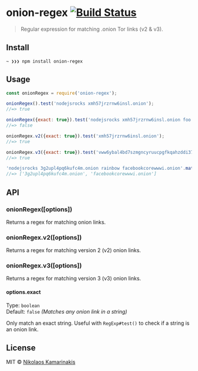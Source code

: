 # onion-regex [![Build Status](https://travis-ci.org/k4m4/onion-regex.svg?branch=master)](https://travis-ci.org/k4m4/onion-regex)

> Regular expression for matching .onion Tor links (v2 & v3).


## Install

```
~ ❯❯❯ npm install onion-regex
```


## Usage

```js
const onionRegex = require('onion-regex');

onionRegex().test('nodejsrocks xmh57jrzrnw6insl.onion');
//=> true

onionRegex({exact: true}).test('nodejsrocks xmh57jrzrnw6insl.onion foo');
//=> false

onionRegex.v2({exact: true}).test('xmh57jrzrnw6insl.onion');
//=> true

onionRegex.v3({exact: true}).test('vww6ybal4bd7szmgncyruucpgfkqahzddi37ktceo3ah7ngmcopnpyyd.onion');
//=> true

'nodejsrocks 3g2upl4pq6kufc4m.onion rainbow facebookcorewwwi.onion'.match(onionRegex());
//=> ['3g2upl4pq6kufc4m.onion', 'facebookcorewwwi.onion']
```


## API

### onionRegex([options])

Returns a regex for matching onion links.

### onionRegex.v2([options])

Returns a regex for matching version 2 (v2) onion links.

### onionRegex.v3([options])

Returns a regex for matching version 3 (v3) onion links.

#### options.exact

Type: `boolean`<br>
Default: `false` *(Matches any onion link in a string)*

Only match an exact string. Useful with `RegExp#test()` to check if a string is an onion link.


## License

MIT © [Nikolaos Kamarinakis](https://nikolaskama.me)